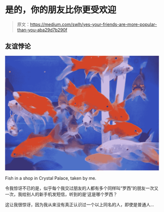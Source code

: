 # 是的，你的朋友比你更受欢迎

> 原文：<https://medium.com/swlh/yes-your-friends-are-more-popular-than-you-aba29d7b290f>

## 友谊悖论

![](img/f8000f52b357ae995680226939ed1e3a.png)

Fish in a shop in Crystal Palace, taken by me.

令我惊讶不已的是，似乎每个我交过朋友的人都有多个同样叫“罗西”的朋友一次又一次，我给别人的新手机发短信，听到的是‘这是哪个罗西？

这让我很惊讶，因为我从来没有真正认识过一个以上同名的人，即使是普通人…
